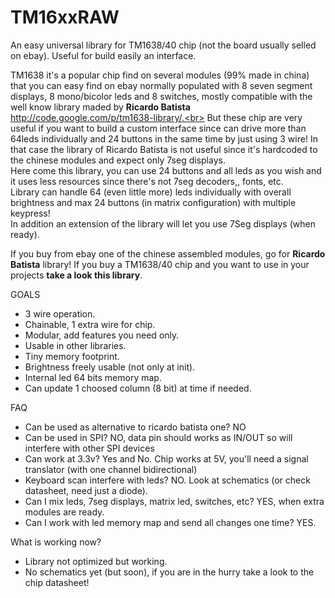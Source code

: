 TM16xxRAW
=========


An easy universal library for TM1638/40 chip (not the board usually selled on ebay). Useful for build easily an interface.

TM1638 it's a popular chip find on several modules (99% made in china) that you can easy find on ebay normally populated
with 8 seven segment displays, 8 mono/bicolor leds and 8 switches, mostly compatible with
the well know library maded by <b>Ricardo Batista</b> http://code.google.com/p/tm1638-library/.<br>
But these chip are very useful if you want to build a custom interface since can drive more than 64leds individually and 24 buttons in the same time by just using 3 wire! In that case the library of Ricardo Batista is not useful since it's hardcoded to the chinese modules and expect only 7seg displays.<br>
Here come this library, you can use 24 buttons and all leds as you wish and it uses less resources since there's not 7seg decoders,, fonts, etc.<br>
Library can handle 64 (even little more) leds individually with overall brightness and max 24 buttons (in matrix configuration) with multiple keypress!<br>
In addition an extension of the library will let you use 7Seg displays (when ready).


If you buy from ebay one of the chinese assembled modules, go for <b>Ricardo Batista</b> library!
If you buy a TM1638/40 chip and you want to use in your projects <b>take a look this library</b>.

GOALS

  - 3 wire operation.
  - Chainable, 1 extra wire for chip.
  - Modular, add features you need only.
  - Usable in other libraries.
  - Tiny memory footprint.
  - Brightness freely usable (not only at init).
  - Internal led 64 bits memory map.
  - Can update 1 choosed column (8 bit) at time if needed.

FAQ

  - Can be used as alternative to ricardo batista one? NO
  - Can be used in SPI? NO, data pin should works as IN/OUT so will interfere with other SPI devices
  - Can work at 3.3v? Yes and No. Chip works at 5V, you'll need a signal translator (with one channel bidirectional)
  - Keyboard scan interfere with leds? NO. Look at schematics (or check datasheet, need just a diode).
  - Can I mix leds, 7seg displays, matrix led, switches, etc? YES, when extra modules are ready.
  - Can I work with led memory map and send all changes one time? YES.

What is working now?

  - Library not optimized but working.
  - No schematics yet (but soon), if you are in the hurry take a look to the chip datasheet!
